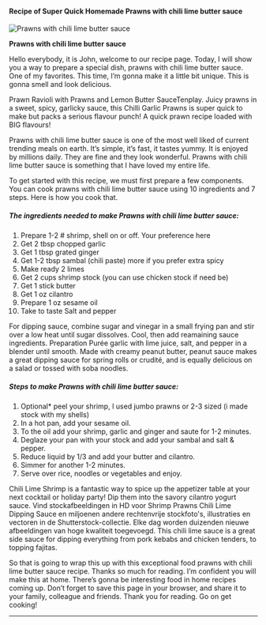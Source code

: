             

#### Recipe of Super Quick Homemade Prawns with chili lime butter sauce

![Prawns with chili lime butter sauce](https://img-global.cpcdn.com/recipes/e3154495cb6247fa/751x532cq70/prawns-with-chili-lime-butter-sauce-recipe-main-photo.jpg)

**Prawns with chili lime butter sauce**

Hello everybody, it is John, welcome to our recipe page. Today, I will show you a way to prepare a special dish, prawns with chili lime butter sauce. One of my favorites. This time, I’m gonna make it a little bit unique. This is gonna smell and look delicious.

Prawn Ravioli with Prawns and Lemon Butter SauceTenplay. Juicy prawns in a sweet, spicy, garlicky sauce, this Chilli Garlic Prawns is super quick to make but packs a serious flavour punch! A quick prawn recipe loaded with BIG flavours!

Prawns with chili lime butter sauce is one of the most well liked of current trending meals on earth. It’s simple, it’s fast, it tastes yummy. It is enjoyed by millions daily. They are fine and they look wonderful. Prawns with chili lime butter sauce is something that I have loved my entire life.

To get started with this recipe, we must first prepare a few components. You can cook prawns with chili lime butter sauce using 10 ingredients and 7 steps. Here is how you cook that.

##### The ingredients needed to make Prawns with chili lime butter sauce:

1.  Prepare 1-2 # shrimp, shell on or off. Your preference here
2.  Get 2 tbsp chopped garlic
3.  Get 1 tbsp grated ginger
4.  Get 1-2 tbsp sambal (chili paste) more if you prefer extra spicy
5.  Make ready 2 limes
6.  Get 2 cups shrimp stock (you can use chicken stock if need be)
7.  Get 1 stick butter
8.  Get 1 oz cilantro
9.  Prepare 1 oz sesame oil
10.  Take to taste Salt and pepper

For dipping sauce, combine sugar and vinegar in a small frying pan and stir over a low heat until sugar dissolves. Cool, then add reamaining sauce ingredients. Preparation Purée garlic with lime juice, salt, and pepper in a blender until smooth. Made with creamy peanut butter, peanut sauce makes a great dipping sauce for spring rolls or crudité, and is equally delicious on a salad or tossed with soba noodles.

##### Steps to make Prawns with chili lime butter sauce:

1.  Optional\* peel your shrimp, I used jumbo prawns or 2-3 sized (i made stock with my shells)
2.  In a hot pan, add your sesame oil.
3.  To the oil add your shrimp, garlic and ginger and saute for 1-2 minutes.
4.  Deglaze your pan with your stock and add your sambal and salt & pepper.
5.  Reduce liquid by 1/3 and add your butter and cilantro.
6.  Simmer for another 1-2 minutes.
7.  Serve over rice, noodles or vegetables and enjoy.

Chili Lime Shrimp is a fantastic way to spice up the appetizer table at your next cocktail or holiday party! Dip them into the savory cilantro yogurt sauce. Vind stockafbeeldingen in HD voor Shrimp Prawns Chili Lime Dipping Sauce en miljoenen andere rechtenvrije stockfoto's, illustraties en vectoren in de Shutterstock-collectie. Elke dag worden duizenden nieuwe afbeeldingen van hoge kwaliteit toegevoegd. This chili lime sauce is a great side sauce for dipping everything from pork kebabs and chicken tenders, to topping fajitas.

So that is going to wrap this up with this exceptional food prawns with chili lime butter sauce recipe. Thanks so much for reading. I’m confident you will make this at home. There’s gonna be interesting food in home recipes coming up. Don’t forget to save this page in your browser, and share it to your family, colleague and friends. Thank you for reading. Go on get cooking!

* * *